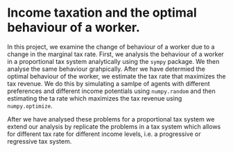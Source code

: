 # Income taxation and the optimal behaviour of a worker.

In this project, we examine the change of behaviour of a worker due to a change in the marginal tax rate. First, we analysis the behaviour of a worker in a proportional tax system analytically using the `sympy` package. We then analyse the same behaviour grahpically. After we have determied the optimal behaviour of the worker, we estimate the tax rate that maximizes the tax revenue. We do this by simulating a samlpe of agents with different preferences and different income potentials using `numpy.random` and then estimating the ta rate which maximizes the tax revenue using `numpy.optimize`.

After we have analysed these problems for a proportional tax system we extend our analysis by replicate the problems in a tax system which allows for different tax rate for different income levels, i.e. a progressive or regressive tax system. 

